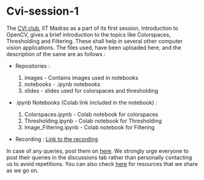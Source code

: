 # Cvi-session-1
The [CVI club](https://iitmcvg.github.io/), IIT Madras as a part of its first session, Introduction to OpenCV, gives a brief introduction to the topics like Colorspaces, Thresholding and Filtering. These shall help in several other computer vision applications. The files used, have been uploaded here, and the description of the same are as follows  : 

- Repositories :
    1) images - Contains images used in notebooks
    2) notebooks - .ipynb notebooks
    3) slides - slides used for colorspaces and thresholding

- .ipynb Notebooks (Colab link included in the notebook) : 
    1) Colorspaces.ipynb - Colab notebook for colorspaces
    2) Thresholding.ipynb - Colab notebook for Thresholding
    3) Image_Filtering.ipynb - Colab notebook for Filtering

- Recording : [Link to the recording](https://drive.google.com/file/d/1StWoIqUJ7IdLPEMlCqF2ybAcAYlDUTFz/view?usp=sharing)

In case of any queries, post them on [here](https://github.com/sgauthamr2001/cvi-session-1/discussions/categories/q-a). We strongly urge everyone to post their queries in the discussions tab rather than personally contacting us to avoid repetitions. You can also check [here](https://github.com/sgauthamr2001/cvi-session-1/discussions/categories/show-and-tell) for resources that we share as we go on. 



